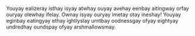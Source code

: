 Youyay ealizeray isthay isyay atwhay ouyay avehay eenbay aitingway orfay ouryay
olewhay ifelay. Ownay isyay ouryay imetay otay ineshay! Youyay eginbay
eatingyay ethay ightlyslay urntbay oodnessgay ofyay eightyay undredhay
oundspay ofyay arshmallowsmay.